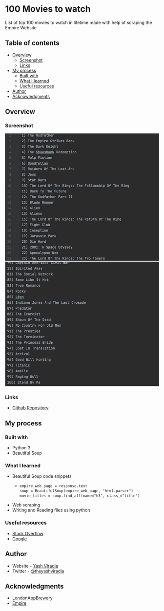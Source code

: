 # 100 Movies to watch

List of top 100 movies to watch in lifetime made with help of scraping the Empire Website

## Table of contents
- [Overview](#overview)
  - [Screenshot](#screenshot)
  - [Links](#links)
- [My process](#my-process)
  - [Built with](#built-with)
  - [What I learned](#what-i-learned)
  - [Useful resources](#useful-resources)
- [Author](#author)
- [Acknowledgments](#acknowledgments)

## Overview

### Screenshot
![top_23.png](images/image_1.png)
![80_to_100.png](images/image_2.png)

### Links
- [Github Repository](https://github.com/yashviradia/100_movies_to_watch) 

## My process

### Built with
- Python 3
- Beautiful Soup


### What I learned
- Beautiful Soup code snippets
  - ```
    empire_web_page = response.text
    soup = BeautifulSoup(empire_web_page, "html.parser")
    movie_titles = soup.find_all(name="h3", class_="title")
    ```
- Web scraping 
- Writing and Reading files using python


### Useful resources
- [Stack Overflow](https://stackoverflow.com/)
- [Google](https://www.google.com/)

## Author

- Website - [Yash Viradia](http://yashviradia.tech/)
- Twitter - [@theyashviradia](https://twitter.com/theyashviradia)

## Acknowledgments
- [LondonAppBrewery](https://www.londonappbrewery.com/)
- [Empire](https://www.empireonline.com/movies/features/best-movies-2/)
